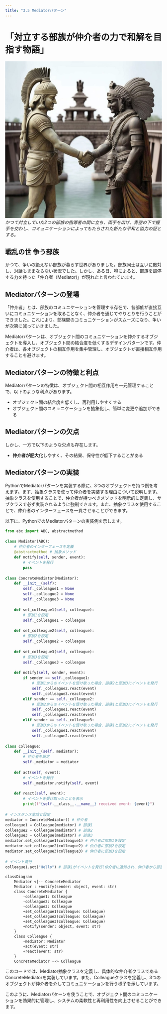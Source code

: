```yaml
---
title: "3.5 Mediatorパターン"
---
```


# 「対立する部族が仲介者の力で和解を目指す物語」

![](/images/20230327_gof/high_quality_an_indian_and_a_german_statue_shake_hands_a_a961b34a-e289-4ef8-968b-cfc843dc760e.jpg)
*かつて対立していた2つの部族の指導者の間に立ち、両手を広げ、青空の下で握手を交わし、コミュニケーションによってもたらされた新たな平和と協力の証とする。*

## 戦乱の世 争う部族
かつて、争いの絶えない部族が暮らす世界がありました。部族同士は互いに敵対し、対話もままならない状況でした。しかし、ある日、噂によると、部族を調停する力を持った「仲介者（Mediator)」が現れたと言われています。

## Mediatorパターンの登場
「仲介者」とは、部族のコミュニケーションを管理する存在で、各部族が直接互いにコミュニケーションを取ることなく、仲介者を通じてやりとりを行うことができました。これにより、部族間のコミュニケーションがスムーズになり、争いが次第に減っていきました。

Mediatorパターンは、オブジェクト間のコミュニケーションを仲介するオブジェクトを導入し、オブジェクト間の結合度を低くするデザインパターンです。仲介者は、各オブジェクトの相互作用を集中管理し、オブジェクトが直接相互作用することを避けます。

## Mediatorパターンの特徴と利点
Mediatorパターンの特徴は、オブジェクト間の相互作用を一元管理することで、以下のような利点があります。

- オブジェクト間の結合度を低くし、再利用しやすくする
- オブジェクト間のコミュニケーションを抽象化し、簡単に変更や追加ができる

## Mediatorパターンの欠点
しかし、一方で以下のような欠点も存在します。

- **仲介者が肥大化**しやすく、その結果、保守性が低下することがある

## Mediatorパターンの実装
PythonでMediatorパターンを実装する際に、3つのオブジェクトを持つ例を考えます。まず、抽象クラスを使って仲介者を実装する理由について説明します。抽象クラスを使用することで、仲介者が持つべきメソッドを明示的に定義し、サブクラスで必ず実装されるように強制できます。また、抽象クラスを使用することで、仲介者のインターフェースを一貫させることができます。

以下に、PythonでのMediatorパターンの実装例を示します。

```python
from abc import ABC, abstractmethod

class Mediator(ABC):
    # 仲介者のインターフェースを定義
    @abstractmethod # 抽象メソッド
    def notify(self, sender, event):
        # イベントを発行
        pass

class ConcreteMediator(Mediator):
    def __init__(self):
        self._colleague1 = None
        self._colleague2 = None
        self._colleague3 = None

    def set_colleague1(self, colleague):
        # 部族1を設定
        self._colleague1 = colleague

    def set_colleague2(self, colleague):
        # 部族2を設定
        self._colleague2 = colleague

    def set_colleague3(self, colleague):
        # 部族3を設定
        self._colleague3 = colleague

    def notify(self, sender, event):
        if sender == self._colleague1:
            # 部族1からのイベントを受け取った場合、部族2と部族3にイベントを発行
            self._colleague2.react(event)
            self._colleague3.react(event)
        elif sender == self._colleague2:
            # 部族2からのイベントを受け取った場合、部族1と部族3にイベントを発行
            self._colleague1.react(event)
            self._colleague3.react(event)
        elif sender == self._colleague3:
            # 部族3からのイベントを受け取った場合、部族1と部族2にイベントを発行
            self._colleague1.react(event)
            self._colleague2.react(event)

class Colleague:
    def __init__(self, mediator):
        # 仲介者を設定
        self._mediator = mediator

    def act(self, event):
        # イベントを発行
        self._mediator.notify(self, event)

    def react(self, event):
        # イベントを受け取ったことを表示
        print(f"{self.__class__.__name__} received event: {event}")

# インスタンス生成と設定
mediator = ConcreteMediator() # 仲介者
colleague1 = Colleague(mediator) # 部族1
colleague2 = Colleague(mediator) # 部族2
colleague3 = Colleague(mediator) # 部族3
mediator.set_colleague1(colleague1) # 仲介者に部族1を設定
mediator.set_colleague2(colleague2) # 仲介者に部族2を設定
mediator.set_colleague3(colleague3) # 仲介者に部族3を設定

# イベント発行
colleague1.act("Hello") # 部族1がイベントを発行(仲介者に通知され、仲介者から部族2と部族3に通知される)
```

```mermaid
classDiagram
    Mediator <|-- ConcreteMediator
    Mediator : +notify(sender: object, event: str)
    class ConcreteMediator { 
        -colleague1: Colleague
        -colleague2: Colleague
        -colleague3: Colleague
        +set_colleague1(colleague: Colleague)
        +set_colleague2(colleague: Colleague)
        +set_colleague3(colleague: Colleague)
        +notify(sender: object, event: str)
    }
    class Colleague {
        -mediator: Mediator
        +act(event: str)
        +react(event: str)
    }
    ConcreteMediator --> Colleague
```

このコードでは、Mediator抽象クラスを定義し、具体的な仲介者クラスであるConcreteMediatorを実装しています。また、Colleagueクラスを定義し、3つのオブジェクトが仲介者を介してコミュニケーションを行う様子を示しています。

このように、Mediatorパターンを使うことで、オブジェクト間のコミュニケーションを効果的に管理し、システムの柔軟性と再利用性を向上させることができます。